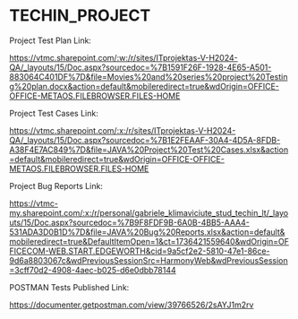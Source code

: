 # TECHIN_PROJECTProject Test Plan Link:https://vtmc.sharepoint.com/:w:/r/sites/ITprojektas-V-H2024-QA/_layouts/15/Doc.aspx?sourcedoc=%7B1591F26F-1928-4E65-A501-883064C401DF%7D&file=Movies%20and%20series%20project%20Testing%20plan.docx&action=default&mobileredirect=true&wdOrigin=OFFICE-OFFICE-METAOS.FILEBROWSER.FILES-HOME Project Test Cases Link:https://vtmc.sharepoint.com/:x:/r/sites/ITprojektas-V-H2024-QA/_layouts/15/Doc.aspx?sourcedoc=%7B1E2FEAAF-30A4-4D5A-8FDB-A38F4E7AC849%7D&file=JAVA%20Project%20Test%20Cases.xlsx&action=default&mobileredirect=true&wdOrigin=OFFICE-OFFICE-METAOS.FILEBROWSER.FILES-HOMEProject Bug Reports Link:https://vtmc-my.sharepoint.com/:x:/r/personal/gabriele_klimaviciute_stud_techin_lt/_layouts/15/Doc.aspx?sourcedoc=%7B9F8FDF9B-6A0B-4BB5-AAA4-531ADA3D0B1D%7D&file=JAVA%20Bug%20Reports.xlsx&action=default&mobileredirect=true&DefaultItemOpen=1&ct=1736421559640&wdOrigin=OFFICECOM-WEB.START.EDGEWORTH&cid=9a5cf2e2-5810-47e1-86ce-9d6a8803067c&wdPreviousSessionSrc=HarmonyWeb&wdPreviousSession=3cff70d2-4908-4aec-b025-d6e0dbb78144POSTMAN Tests Published Link:https://documenter.getpostman.com/view/39766526/2sAYJ1m2rv